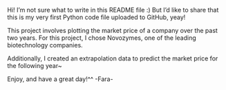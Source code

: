Hi! I’m not sure what to write in this README file :)
But I’d like to share that this is my very first Python code file uploaded to GitHub, yeay!

This project involves plotting the market price of a company over the past two years. For this project, I chose Novozymes, one of the leading biotechnology companies.

Additionally, I created an extrapolation data to predict the market price for the following year~

Enjoy, and have a great day!^^
-Fara-

